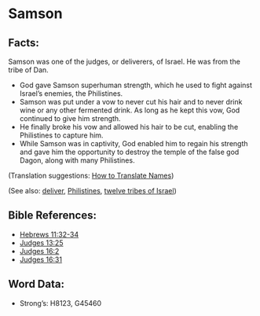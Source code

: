 # Samson

## Facts:

Samson was one of the judges, or deliverers, of Israel. He was from the tribe of Dan.

* God gave Samson superhuman strength, which he used to fight against Israel’s enemies, the Philistines.
* Samson was put under a vow to never cut his hair and to never drink wine or any other fermented drink. As long as he kept this vow, God continued to give him strength.
* He finally broke his vow and allowed his hair to be cut, enabling the Philistines to capture him.
* While Samson was in captivity, God enabled him to regain his strength and gave him the opportunity to destroy the temple of the false god Dagon, along with many Philistines.

(Translation suggestions: [How to Translate Names](rc://en/ta/man/translate/translate-names))

(See also: [deliver](../other/deliverer.md), [Philistines](../names/philistines.md), [twelve tribes of Israel](../other/12tribesofisrael.md))

## Bible References:

* [Hebrews 11:32-34](rc://en/tn/help/heb/11/32)
* [Judges 13:25](rc://en/tn/help/jdg/13/25)
* [Judges 16:2](rc://en/tn/help/jdg/16/02)
* [Judges 16:31](rc://en/tn/help/jdg/16/31)

## Word Data:

* Strong’s: H8123, G45460
